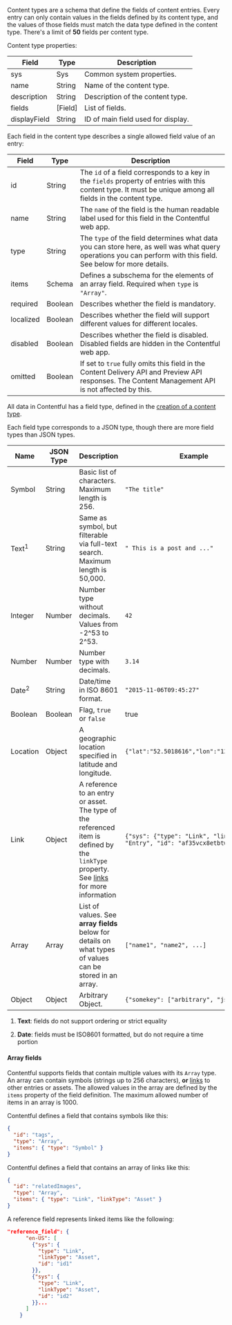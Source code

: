 Content types are a schema that define the fields of content entries. Every entry can only contain values in the fields defined by its content type, and the values of those fields must match the data type defined in the content type. There's a limit of **50** fields per content type.

Content type properties:

Field       |Type        |Description
------------|------------|----------------------------------------------------------
sys         |Sys         |Common system properties.
name        |String      |Name of the content type.
description |String      |Description of the content type.
fields      |\[Field\]   |List of fields.
displayField|String      |ID of main field used for display.

Each field in the content type describes a single allowed field value of an entry:

Field      |Type          |Description
-----------|--------------|-------------------------------------------
id         |String        |The `id` of a field corresponds to a key in the `fields` property of entries with this content type. It must be unique among all fields in the content type.
name       |String        |The `name` of the field is the human readable label used for this field in the Contentful web app.
type       |String        |The `type` of the field determines what data you can store here, as well was what query operations you can perform with this field. See below for more details.
items      |Schema        | Defines a subschema for the elements of an array field. Required when `type` is `"Array"`.
required   |Boolean       |Describes whether the field is mandatory.
localized  |Boolean       |Describes whether the field will support different values for different locales.
disabled   |Boolean       |Describes whether the field is disabled. Disabled fields are hidden in the Contentful web app.
omitted    |Boolean       |If set to `true` fully omits this field in the Content Delivery API and Preview API responses. The Content Management API is not affected by this.

All data in Contentful has a field type, defined in the [creation of a content type](https://www.contentful.com/developers/docs/references/content-management-api/#/reference/content-types/create-a-content-type).

Each field type corresponds to a JSON type, though there are more field types than JSON types.


Name   |JSON Type|Description|Example
-------|--------------|-----------|------------
Symbol |String        |Basic list of characters. Maximum length is 256.| `"The title"`
Text<sup>1</sup>   |String        |Same as symbol, but filterable via full-text search. Maximum length is 50,000.| `" This is a post and ..."`
Integer|Number        |Number type without decimals. Values from  -2^53 to 2^53. | `42`
Number |Number        |Number type with decimals. | `3.14`
Date<sup>2</sup>  |String        |Date/time in ISO 8601 format. | `"2015-11-06T09:45:27"`
Boolean|Boolean       |Flag, `true` or `false` | true
Location|Object        |A geographic location specified in latitude and longitude. | `{"lat":"52.5018616","lon":"13.4112619"}`
Link   |Object        |A reference to an entry or asset. The type of the referenced item is defined by the `linkType` property. See [links](https://www.contentful.com/developers/docs/concepts/links/) for more information| `{"sys": {"type": "Link", "linkType": "Entry", "id": "af35vcx8etbtwe8xv"}}`
Array  |Array         |List of values. See **array fields** below for details on what types of values can be stored in an array. |`["name1", "name2", ...]`
Object |Object        |Arbitrary Object. | `{"somekey": ["arbitrary", "json"]}"`

1. **Text**: fields do not support ordering or strict equality

2. **Date**: fields must be ISO8601 formatted, but do not require a time portion

#### Array fields

Contentful supports fields that contain multiple values with its `Array` type. An array can contain symbols (strings up to 256 characters), **or** [links](/developers/docs/concepts/links/) to other entries or assets. The allowed values in the array are defined by the `items` property of the field definition. The maximum allowed number of items in an array is 1000.

Contentful defines a field that contains symbols like this:

```json
{
  "id": "tags",
  "type": "Array",
  "items": { "type": "Symbol" }
}
```

Contentful defines a field that contains an array of links like this:

```json
{
  "id": "relatedImages",
  "type": "Array",
  "items": { "type": "Link", "linkType": "Asset" }
}
```

A reference field represents linked items like the following:

```json
"reference_field": {
      "en-US": [
        {"sys": {
          "type": "Link",
          "linkType": "Asset",
          "id": "id1"
        }},
        {"sys": {
          "type": "Link",
          "linkType": "Asset",
          "id": "id2"
        }}...
      ]
    }
```
